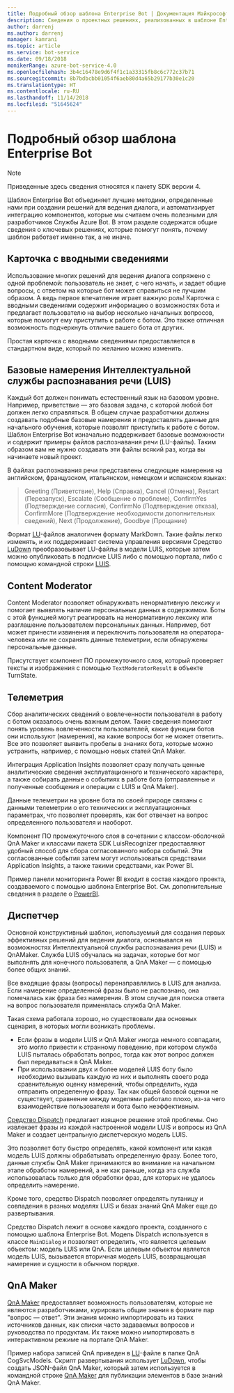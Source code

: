 ```yaml
---
title: Подробный обзор шаблона Enterprise Bot | Документация Майкрософт
description: Сведения о проектных решениях, реализованных в шаблоне Enterprise Bot.
author: darrenj
ms.author: darrenj
manager: kamrani
ms.topic: article
ms.service: bot-service
ms.date: 09/18/2018
monikerRange: azure-bot-service-4.0
ms.openlocfilehash: 3b4c16478e9d6f4f1c1a33315fb8c6c772c37b71
ms.sourcegitcommit: 8b7bdbcbb01054f6aeb80d4a65b29177b30e1c20
ms.translationtype: HT
ms.contentlocale: ru-RU
ms.lasthandoff: 11/14/2018
ms.locfileid: "51645624"
---
```

# <a name="enterprise-template---detailed-overview"></a>Подробный обзор шаблона Enterprise Bot

> [!NOTE]
> Приведенные здесь сведения относятся к пакету SDK версии 4. 

Шаблон Enterprise Bot объединяет лучшие методики, определенные нами при создании решений для ведения диалога, и автоматизирует интеграцию компонентов, которые мы считаем очень полезными для разработчиков Службы Azure Bot. В этом разделе содержатся общие сведения о ключевых решениях, которые помогут понять, почему шаблон работает именно так, а не иначе.

## <a name="introduction-card"></a>Карточка с вводными сведениями

Использование многих решений для ведения диалога сопряжено с одной проблемой: пользователь не знает, с чего начать, и задает общие вопросы, с ответом на которые бот может справиться не лучшим образом. А ведь первое впечатление играет важную роль! Карточка с вводными сведениями содержит информацию о возможностях бота и предлагает пользователю на выбор несколько начальных вопросов, которые помогут ему приступить к работе с ботом. Это также отличная возможность подчеркнуть отличие вашего бота от других.

Простая карточка с вводными сведениями предоставляется в стандартном виде, который по желанию можно изменить.

## <a name="basic-language-understanding-luis-intents"></a>Базовые намерения Интеллектуальной службы распознавания речи (LUIS)

Каждый бот должен понимать естественный язык на базовом уровне. Например, приветствие — это базовая задача, с которой любой бот должен легко справляться. В общем случае разработчики должны создавать подобные базовые намерения и предоставлять данные для начального обучения, которые позволят приступить к работе с ботом. Шаблон Enterprise Bot изначально поддерживает базовые возможности и содержит примеры файлов распознавания речи (LU-файлы). Таким образом вам не нужно создавать эти файлы всякий раз, когда вы начинаете новый проект.

В файлах распознавания речи представлены следующие намерения на английском, французском, итальянском, немецком и испанском языках:

> Greeting (Приветствие), Help (Справка), Cancel (Отмена), Restart (Перезапуск), Escalate (Сообщение о проблеме), ConfirmYes (Подтверждение согласия), ConfirmNo (Подтверждение отказа), ConfirmMore (Подтверждение необходимости дополнительных сведений), Next (Продолжение), Goodbye (Прощание)

Формат [LU](https://github.com/Microsoft/botbuilder-tools/blob/master/packages/Ludown/docs/lu-file-format.md)-файлов аналогичен формату MarkDown. Такие файлы легко изменять, и их поддерживает система управления версиями Средство [LuDown](https://github.com/Microsoft/botbuilder-tools/tree/master/packages/Ludown) преобразовывает LU-файлы в модели LUIS, которые затем можно опубликовать в подписке LUIS либо с помощью портала, либо с помощью командной строки [LUIS](https://github.com/Microsoft/botbuilder-tools/tree/master/packages/LUIS).

## <a name="content-moderator"></a>Content Moderator

Content Moderator позволяет обнаруживать ненормативную лексику и помогает выявлять наличие персональных данных в содержимом. Боты с этой функцией могут реагировать на ненормативную лексику или разглашение пользователем персональных данных. Например, бот может принести извинения и переключить пользователя на оператора-человека или не сохранять данные телеметрии, если обнаружены персональные данные.

Присутствует компонент ПО промежуточного слоя, который проверяет тексты и изображения с помощью ```TextModeratorResult``` в объекте TurnState.

## <a name="telemetry"></a>Телеметрия

Сбор аналитических сведений о вовлеченности пользователя в работу с ботом оказалось очень важным делом. Такие сведения помогают понять уровень вовлеченности пользователей, какие функции ботов они используют (намерения), на какие вопросы бот не может ответить. Все это позволяет выявить пробелы в знаниях бота, которые можно устранить, например, с помощью новых статей QnA Maker.

Интеграция Application Insights позволяет сразу получать ценные аналитические сведения эксплуатационного и технического характера, а также собирать данные о событиях в работе бота (отправленные и полученные сообщения и операции с LUIS и QnA Maker).

Данные телеметрии на уровне бота по своей природе связаны с данными телеметрии о его технических и эксплуатационных параметрах, что позволяет проверять, как бот отвечает на вопрос определенного пользователя и наоборот.

Компонент ПО промежуточного слоя в сочетании с классом-оболочкой QnA Maker и классами пакета SDK LuisRecognizer предоставляют удобный способ для сбора согласованного набора событий. Эти согласованные события затем могут использоваться средствами Application Insights, а также такими средствами, как Power BI.

Пример панели мониторинга Power BI входит в состав каждого проекта, создаваемого с помощью шаблона Enterprise Bot. См. дополнительные сведения в разделе о [PowerBI](bot-builder-enterprise-template-powerbi.md).

## <a name="dispatcher"></a>Диспетчер

Основной конструктивный шаблон, используемый для создания первых эффективных решений для ведения диалога, основывался на возможностях Интеллектуальной службы распознавания речи (LUIS) и QnAMaker. Служба LUIS обучалась на задачах, которые бот мог выполнять для конечного пользователя, а QnA Maker — с помощью более общих знаний.

Все входящие фразы (вопросы) перенаправлялись в LUIS для анализа. Если намерение определенной фразы было не распознано, она помечалась как фраза без намерения. В этом случае для поиска ответа на вопрос пользователя применялась служба QnA Maker.

Такая схема работала хорошо, но существовали два основных сценария, в которых могли возникать проблемы.

- Если фразы в модели LUIS и QnA Maker иногда немного совпадали, это могло привести к странному поведению, при котором служба LUIS пыталась обработать вопрос, тогда как этот вопрос должен был передаваться в QnA Maker.
- При использовании двух и более моделей LUIS боту было необходимо вызывать каждую из них и выполнять своего рода сравнительную оценку намерений, чтобы определить, куда отправить определенную фразу. Так как общей базовой оценки не существует, сравнение между моделями работало плохо, из-за чего взаимодействие пользователя и бота было неэффективным.

[Средство Dispatch](https://docs.microsoft.com/en-us/azure/bot-service/bot-builder-tutorial-dispatch?view=azure-bot-service-4.0&tabs=csaddref%2Ccsbotconfig) предлагает изящное решение этой проблемы. Оно извлекает фразы из каждой настроенной модели LUIS и вопросы из QnA Maker и создает центральную диспетчерскую модель LUIS.

Это позволяет боту быстро определять, какой компонент или какая модель LUIS должны обрабатывать определенную фразу. Более того, данные службы QnA Maker принимаются во внимание на начальном этапе обработки намерений, а не как раньше, когда эта служба использовалась только для обработки фраз, для которых не удалось определить намерение.

Кроме того, средство Dispatch позволяет определять путаницу и совпадения в разных моделях LUIS и базах знаний QnA Maker еще до развертывания.

Средство Dispatch лежит в основе каждого проекта, созданного с помощью шаблона Enterprise Bot. Модель Dispatch используется в классе `MainDialog` и позволяет определить, что является целевым объектом: модель LUIS или QnA. Если целевым объектом является модель LUIS, вызывается вторичная модель LUIS, возвращающая намерение и сущности в обычном порядке.

## <a name="qnamaker"></a>QnA Maker

[QnA Maker](https://www.qnamaker.ai/) предоставляет возможность пользователям, которые не являются разработчиками, курировать общие знания в формате пар "вопрос — ответ". Эти знания можно импортировать из таких источников данных, как списки часто задаваемых вопросов и руководства по продуктам. Их также можно импортировать в интерактивном режиме на портале QnA Maker.

Пример набора записей QnA приведен в [LU](https://github.com/Microsoft/botbuilder-tools/blob/master/packages/Ludown/docs/lu-file-format.md)-файле в папке QnA CogSvcModels. Скрипт развертывания использует [LuDown](https://github.com/Microsoft/botbuilder-tools/tree/master/packages/Ludown), чтобы создать JSON-файл QnA Maker, который затем используется в командной строке [QnA Maker](https://github.com/Microsoft/botbuilder-tools/tree/master/packages/QnAMaker) для публикации элементов в базе знаний QnA Maker.
